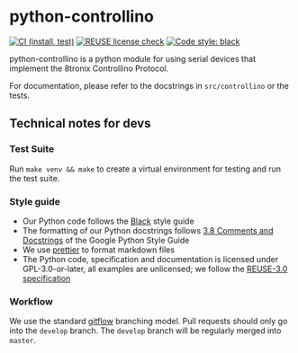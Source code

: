 <!--
# SPDX-FileCopyrightText: 2021 8tronix GmbH, Forschungs- und Entwicklungszentrum Fachhochschule Kiel GmbH

SPDX-License-Identifier: GPL-3.0-or-later
-->

# python-controllino

[![CI (install, test)](https://github.com/maltekliemann/python-controllino/actions/workflows/linux.yaml/badge.svg)](https://github.com/maltekliemann/python-controllino/actions/workflows/linux.yaml)
[![REUSE license check](https://github.com/maltekliemann/python-controllino/actions/workflows/license.yaml/badge.svg)](https://github.com/maltekliemann/python-controllino/actions/workflows/license.yaml)
[![Code style: black](https://img.shields.io/badge/code%20style-black-000000.svg)](https://github.com/psf/black)

python-controllino is a python module for using serial devices that implement
the 8tronix Controllino Protocol.

For documentation, please refer to the docstrings in `src/controllino` or the
tests.

## Technical notes for devs

### Test Suite

Run `make venv && make` to create a virtual environment for testing and run the
test suite.

### Style guide

-   Our Python code follows the [Black](https://github.com/psf/black) style
    guide
-   The formatting of our Python docstrings follows
    [3.8 Comments and Docstrings](https://google.github.io/styleguide/pyguide.html#38-comments-and-docstrings)
    of the Google Python Style Guide
-   We use [prettier](https://prettier.io) to format markdown files
-   The Python code, specification and documentation is licensed under
    GPL-3.0-or-later, all examples are unlicensed; we follow the
    [REUSE-3.0 specification](https://reuse.software/spec/)

### Workflow

We use the standard
[gitflow](https://nvie.com/posts/a-successful-git-branching-model/) branching
model. Pull requests should only go into the `develop` branch. The `develop`
branch will be regularly merged into `master`.
